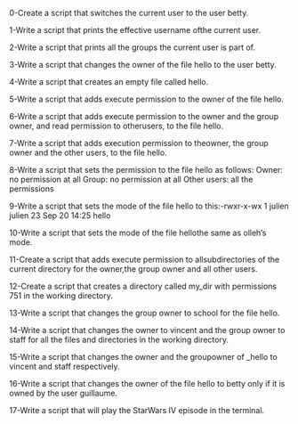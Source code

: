 0-Create a script that switches the current user to the user betty.

1-Write a script that prints the effective username ofthe current user.

2-Write a script that prints all the groups the current user is part of.

3-Write a script that changes the owner of the file hello to the user betty.

4-Write a script that creates an empty file called hello.

5-Write a script that adds execute permission to the owner of the file hello.

6-Write a script that adds execute permission to the owner and the group owner, and read permission to otherusers, to the file hello.

7-Write a script that adds execution permission to theowner, the group owner and the other users, to the file hello.

8-Write a script that sets the permission to the file hello as follows:
Owner: no permission at all
Group: no permission at all
Other users: all the permissions

9-Write a script that sets the mode of the file hello to this:-rwxr-x-wx 1 julien julien 23 Sep 20 14:25 hello

10-Write a script that sets the mode of the file hellothe same as olleh’s mode.

11-Create a script that adds execute permission to allsubdirectories of the current directory for the owner,the group owner and all other users.

12-Create a script that creates a directory called my_dir with permissions 751 in the working directory.

13-Write a script that changes the group owner to school for the file hello.

14-Write a script that changes the owner to vincent and the group owner to staff for all the files and directories in the working directory.

15-Write a script that changes the owner and the groupowner of _hello to vincent and staff respectively.

16-Write a script that changes the owner of the file hello to betty only if it is owned by the user guillaume.

17-Write a script that will play the StarWars IV episode in the terminal.
